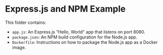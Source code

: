 # Express.js and NPM Example 

This folder contains:

* `app.js`: An Express.js "Hello, World" app that listens on port 8080.
* `package.json`: An NPM build configuration for the Node.js app.
* `Dockerfile`: Instructions on how to package the Node.js app as a Docker image.

